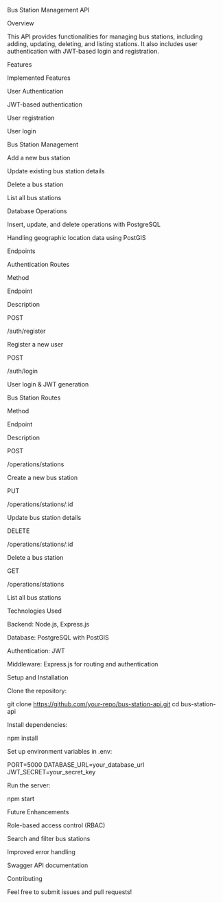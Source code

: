 Bus Station Management API

Overview

This API provides functionalities for managing bus stations, including adding, updating, deleting, and listing stations. It also includes user authentication with JWT-based login and registration.

Features

Implemented Features

User Authentication

JWT-based authentication

User registration

User login

Bus Station Management

Add a new bus station

Update existing bus station details

Delete a bus station

List all bus stations

Database Operations

Insert, update, and delete operations with PostgreSQL

Handling geographic location data using PostGIS

Endpoints

Authentication Routes

Method

Endpoint

Description

POST

/auth/register

Register a new user

POST

/auth/login

User login & JWT generation

Bus Station Routes

Method

Endpoint

Description

POST

/operations/stations

Create a new bus station

PUT

/operations/stations/:id

Update bus station details

DELETE

/operations/stations/:id

Delete a bus station

GET

/operations/stations

List all bus stations

Technologies Used

Backend: Node.js, Express.js

Database: PostgreSQL with PostGIS

Authentication: JWT

Middleware: Express.js for routing and authentication

Setup and Installation

Clone the repository:

git clone https://github.com/your-repo/bus-station-api.git
cd bus-station-api

Install dependencies:

npm install

Set up environment variables in .env:

PORT=5000
DATABASE_URL=your_database_url
JWT_SECRET=your_secret_key

Run the server:

npm start

Future Enhancements

Role-based access control (RBAC)

Search and filter bus stations

Improved error handling

Swagger API documentation

Contributing

Feel free to submit issues and pull requests!

